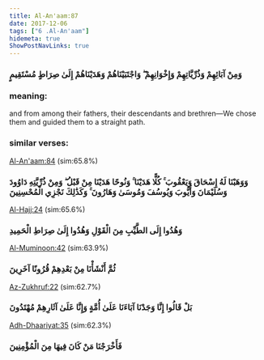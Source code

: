 ```yaml
---
title: Al-An'aam:87
date: 2017-12-06
tags: ["6 .Al-An'aam"]
hidemeta: true 
ShowPostNavLinks: true 
---
```

### وَمِنْ آبَائِهِمْ وَذُرِّيَّاتِهِمْ وَإِخْوَانِهِمْ ۖ وَاجْتَبَيْنَاهُمْ وَهَدَيْنَاهُمْ إِلَىٰ صِرَاطٍ مُسْتَقِيمٍ
### meaning: 
and from among their fathers, their descendants and brethren—We chose them and guided them to a straight path.
### similar verses: 

[Al-An'aam:84](/6/84) (sim:65.8%)

### وَوَهَبْنَا لَهُ إِسْحَاقَ وَيَعْقُوبَ ۚ كُلًّا هَدَيْنَا ۚ وَنُوحًا هَدَيْنَا مِنْ قَبْلُ ۖ وَمِنْ ذُرِّيَّتِهِ دَاوُودَ وَسُلَيْمَانَ وَأَيُّوبَ وَيُوسُفَ وَمُوسَىٰ وَهَارُونَ ۚ وَكَذَٰلِكَ نَجْزِي الْمُحْسِنِينَ

[Al-Hajj:24](/22/24) (sim:65.6%)

### وَهُدُوا إِلَى الطَّيِّبِ مِنَ الْقَوْلِ وَهُدُوا إِلَىٰ صِرَاطِ الْحَمِيدِ

[Al-Muminoon:42](/23/42) (sim:63.9%)

### ثُمَّ أَنْشَأْنَا مِنْ بَعْدِهِمْ قُرُونًا آخَرِينَ

[Az-Zukhruf:22](/43/22) (sim:62.7%)

### بَلْ قَالُوا إِنَّا وَجَدْنَا آبَاءَنَا عَلَىٰ أُمَّةٍ وَإِنَّا عَلَىٰ آثَارِهِمْ مُهْتَدُونَ

[Adh-Dhaariyat:35](/51/35) (sim:62.3%)

### فَأَخْرَجْنَا مَنْ كَانَ فِيهَا مِنَ الْمُؤْمِنِينَ
